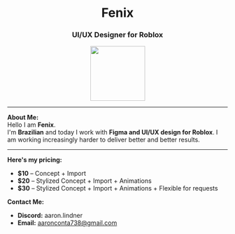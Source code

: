 <h1 align="center">Fenix</h1>

<h3 align="center"> UI/UX Designer for Roblox</h3>

<p align="center">
  <img src="https://media1.tenor.com/m/gC13ieqXJrYAAAAC/music-headphones.gif" width="125">
</p>

---

 **About Me:**  
Hello I am **Fenix**.  
I'm **Brazilian** and today I work with **Figma and UI/UX design for Roblox**. I am working increasingly harder to deliver better and better results.

---

**Here's my pricing:**
- **$10** – Concept + Import
- **$20** – Stylized Concept + Import + Animations
- **$30** – Stylized Concept + Import + Animations + Flexible for requests 

 **Contact Me:**  
- **Discord:**  aaron.lindner
- **Email:** aaronconta738@gmail.com
